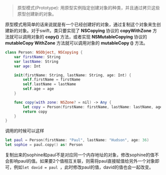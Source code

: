 > 原型模式(Prototype): 用原型实例指定创建对象的种类，并且通过拷贝这些原型创建新的对象。

原型模式用简单的话来说就是有一个已经创建好的对象，通过复制这个对象来生创建新的对象。对于swift，类只要实现了 **NSCopying** 协议的 **copyWithZone** 方法就可以调用对象的 **copy()** 方法，或者实现 **NSMutableCopying** 协议的 **mutableCopy WithZone** 方法就可以调用对象的 **mutableCopy ()** 方法。
``` swift
class Person: NSObject, NSCopying {
    var firstName: String
    var lastName: String
    var age: Int

    init(firstName: String, lastName: String, age: Int) {
        self.firstName = firstName
        self.lastName = lastName
        self.age = age
    }

    func copy(with zone: NSZone? = nil) -> Any {
        let copy = Person(firstName: firstName, lastName: lastName, age: age)
        return copy
    }
}
```
调用的时候可以这样
``` swift
let paul = Person(firstName: "Paul", lastName: "Hudson", age: 36)
let sophie = paul.copy() as! Person
```
复制出来的sophine和paul不是对应同一个内存地址的对象，修改sophine的值不会影响paul的值。如果要2个值相互关联，则需将paul直接赋值给另外一个对象即可，例如`let david = paul `，此时修改paul的值，david的值也会一起改变。